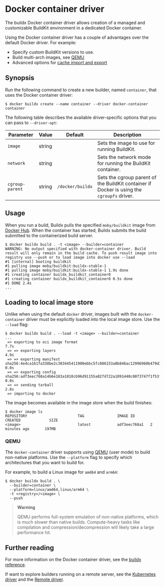 # Docker container driver

The buildx Docker container driver allows creation of a managed and customizable
BuildKit environment in a dedicated Docker container.

Using the Docker container driver has a couple of advantages over the default
Docker driver. For example:

- Specify custom BuildKit versions to use.
- Build multi-arch images, see [QEMU](#qemu)
- Advanced options for
  [cache import and export](https://docs.docker.com/build/building/cache/)

## Synopsis

Run the following command to create a new builder, named `container`, that uses
the Docker container driver:

```console
$ docker buildx create --name container --driver docker-container
container
```

The following table describes the available driver-specific options that you can
pass to `--driver-opt`:

| Parameter       | Value  | Default          | Description                                                                                |
| --------------- | ------ | ---------------- | ------------------------------------------------------------------------------------------ |
| `image`         | string |                  | Sets the image to use for running BuildKit.                                                |
| `network`       | string |                  | Sets the network mode for running the BuildKit container.                                  |
| `cgroup-parent` | string | `/docker/buildx` | Sets the cgroup parent of the BuildKit container if Docker is using the `cgroupfs` driver. |

## Usage

When you run a build, Buildx pulls the specified `moby/buildkit` image from
[Docker Hub](https://hub.docker.com/u/moby/buildkit). When the container has
started, Buildx submits the build submitted to the containerized build server.

```console
$ docker buildx build . -t <image> --builder=container
WARNING: No output specified with docker-container driver. Build result will only remain in the build cache. To push result image into registry use --push or to load image into docker use --load
#1 [internal] booting buildkit
#1 pulling image moby/buildkit:buildx-stable-1
#1 pulling image moby/buildkit:buildx-stable-1 1.9s done
#1 creating container buildx_buildkit_container0
#1 creating container buildx_buildkit_container0 0.5s done
#1 DONE 2.4s
...
```

## Loading to local image store

Unlike when using the default `docker` driver, images built with the
`docker-container` driver must be explicitly loaded into the local image store.
Use the `--load` flag:

```console
$ docker buildx build . --load -t <image> --builder=container
...
 => exporting to oci image format                                                                                                      7.7s
 => => exporting layers                                                                                                                4.9s
 => => exporting manifest sha256:4e4ca161fa338be2c303445411900ebbc5fc086153a0b846ac12996960b479d3                                      0.0s
 => => exporting config sha256:adf3eec768a14b6e183a1010cb96d91155a82fd722a1091440c88f3747f1f53f                                        0.0s
 => => sending tarball                                                                                                                 2.8s
 => importing to docker
```

The image becomes available in the image store when the build finishes:

```console
$ docker image ls
REPOSITORY                       TAG               IMAGE ID       CREATED             SIZE
<image>                          latest            adf3eec768a1   2 minutes ago       197MB
```

### QEMU

The `docker-container` driver supports using [QEMU](https://www.qemu.org/) (user
mode) to build non-native platforms. Use the `--platform` flag to specify which
architectures that you want to build for.

For example, to build a Linux image for `amd64` and `arm64`:

```console
$ docker buildx build . \
  --builder=container \
  --platform=linux/amd64,linux/arm64 \
  -t <registry>/<image> \
  --push
```

> **Warning**
>
> QEMU performs full-system emulation of non-native platforms, which is much
> slower than native builds. Compute-heavy tasks like compilation and
> compression/decompression will likely take a large performance hit.

## Further reading

For more information on the Docker container driver, see the
[buildx reference](https://docs.docker.com/engine/reference/commandline/buildx_create/#driver).

If want to explore builders running on a remote server, see the
[Kubernetes driver](./kubernetes.md) and the [Remote driver](./remote.md).
